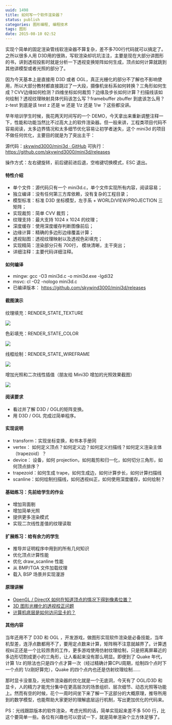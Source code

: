 ```yaml
---
uuid: 1498
title: 如何写一个软件渲染器？
status: publish
categories: 图形编程, 编程技术
tags: 图形
date: 2015-08-10 02:52
---
```

实现个简单的固定渲染管线软渲染器不算复杂，差不多700行代码就可以搞定了。之所以很多人用 D3D用的很熟，写软渲染却坑坑洼洼，主要是现在大部分讲图形的书，讲到透视投影时就是分析一下透视变换矩阵如何生成，顶点如何计算就跳到其他讲模型或者光照的部分了。

因为今天基本上是直接用 D3D 或者 OGL，真正光栅化的部分不了解也不影响使用，所以大部分教材都直接跳过了一大段，摄像机坐标系如何转换？三角形如何生成？CVV边缘如何检测？四维坐标如何裁剪？边缘及步长如何计算？扫描线该如何绘制？透视纹理映射具体代码该怎么写？framebuffer zbuffer 到底该怎么用？z-test 到底是该 test z 还是 w 还是 1/z 还是 1/w ？这些都没讲。

早年培训学生时候，我花两天时间写的一个 DEMO，今天拿出来重新调整注释一下，性能和功能当然比不过高大上的软件渲染器。但一般来讲，工程类项目代码不容易阅读，太多边界情况和太多细节优化容易让初学者迷失，这个 mini3d 的项目不做任何优化，主要目的就是为了突出主干：

源代码：[skywind3000/mini3d · GitHub](https://github.com/skywind3000/mini3d)
可执行：https://github.com/skywind3000/mini3d/releases

操作方式：左右键旋转，前后键前进后退，空格键切换模式，ESC 退出。

<!--more-->

#### 特性介绍

- 单个文件：源代码只有一个 mini3d.c，单个文件实现所有内容，阅读容易；
- 独立编译：没有任何第三方库依赖，没有复杂的工程目录；
- 模型标准：标准 D3D 坐标模型，左手系 + WORLD/VIEW/PROJECTION 三矩阵；
- 实现裁剪：简单 CVV 裁剪；
- 纹理支持：最大支持 1024 x 1024 的纹理；
- 深度缓存：使用深度缓存判断图像前后；
- 边缘计算：精确的多边形边缘覆盖计算；
- 透视贴图：透视纹理映射以及透视色彩填充；
- 实现精简：渲染部分只有 700行， 模块清晰，主干突出；
- 详细注释：主要代码详细注释。

#### 如何编译

- mingw: gcc -O3 mini3d.c -o mini3d.exe -lgdi32
- msvc: cl -O2 -nologo mini3d.c
- 已编译版本： https://github.com/skywind3000/mini3d/releases

#### 截图演示

纹理填充：RENDER_STATE_TEXTURE

![](https://skywind3000.github.io/images/p/mini3d/mini_1.png)

色彩填充：RENDER_STATE_COLOR

![](https://skywind3000.github.io/images/p/mini3d/mini_0.png)

线框绘制：RENDER_STATE_WIREFRAME 

![](https://skywind3000.github.io/images/p/mini3d/mini_2.png)

增加光照和二次线性插值（朋友给 Mini3D 增加的光照效果截图） 

![](https://skywind3000.github.io/images/p/mini3d/mini_3.png)

#### 阅读要求

- 看过并了解 D3D / OGL的矩阵变换。
- 用 D3D / OGL 完成过简单程序。

#### 实现说明

- transform：实现坐标变换，和书本手册同
- vertex： 如何定义顶点？如何定义边？如何定义扫描线？如何定义渲染主体（trapezoid）？
- device： 设备，如何 projection，如何裁剪和归一化，如何切分三角形，如何顶点排序？
- trapezoid：如何生成 trape，如何生成边，如何计算步长，如何计算扫描线
- scanline：如何绘制扫描线，如何透视纠正，如何使用深度缓存，如何绘制？

#### 基础练习：先前给学生的作业

- 增加背面剔
- 增加简单光照
- 提供更多渲染模式
- 实现二次线性差值的纹理读取

#### 扩展练习：给有余力的学生

- 推导并证明程序中用到的所有几何知识
- 优化顶点计算性能
- 优化 draw_scanline 性能
- 从 BMP/TGA 文件加载纹理
- 载入 BSP 场景并实现漫游

#### 原理讲解

- [OpenGL / DirectX 如何在知道顶点的情况下得到像素位置？](/blog/archives/2594)
- [3D 图形光栅化的透视校正问题](/blog/archives/1828)
- [计算机底层是如何访问显卡的？](/blog/archives/1774)

#### 其他内容

当年还用不了 D3D 和 OGL ，开发游戏，做图形实现软件渲染是必备技能，当年机型差，连浮点数都用不了，要用定点数来计算，矩阵稍不注意就越界了。计算透视纠正还是一个比较昂贵的工作，更多游戏使用仿射纹理绘制，只是把离屏幕近的多边形切割成更小的三角形，让人看起来没有那么明显。即便到了 Quake 年代，计算 1/z 的除法也只是四个点才算一次（经过精确计算CPU周期，绘制四个点时下一个点的 1/z刚好算完），Quake 的四个点内也还是仿射纹理绘制……

那时显卡没普及，光软件渲染器的优化就是一个无底洞，今天有了 OGL/D3D 和显卡，人的精力才能充分集中在更高层次的场景组织、层次细节、动态光照等功能上。然而有空的时候，花个一周时间坐下来了解一下这部分的大概原理，推导所用到的数学模型，也能帮助大家更好的理解底层运行机制，写出更加优化的代码来。

PS：光线跟踪版本的软件渲染，考虑光照的话，简单实现起来差不多 500 行，比这个要简单一些。各位有兴趣也可以尝试一下，就是简单渲染个立方体足够了。

